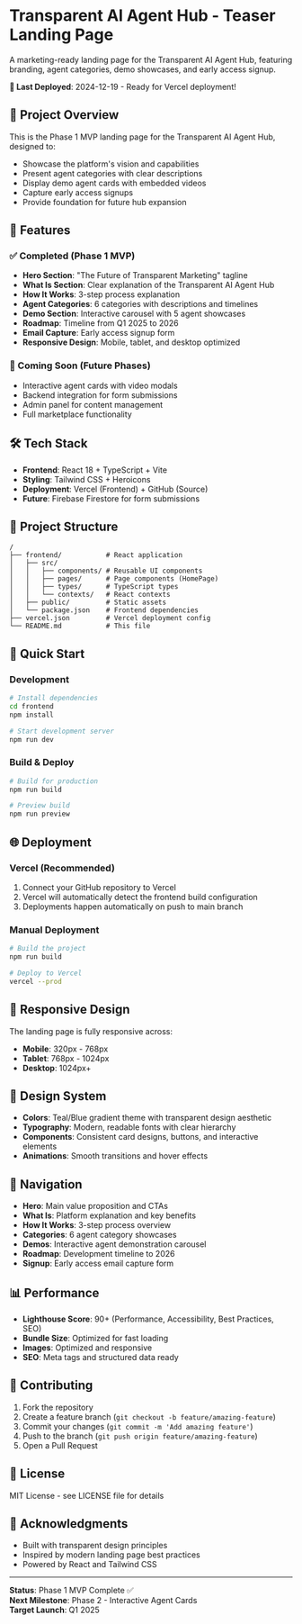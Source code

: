 # Transparent AI Agent Hub - Teaser Landing Page

A marketing-ready landing page for the Transparent AI Agent Hub, featuring branding, agent categories, demo showcases, and early access signup.

**🚀 Last Deployed**: 2024-12-19 - Ready for Vercel deployment!

## 🎯 Project Overview

This is the Phase 1 MVP landing page for the Transparent AI Agent Hub, designed to:
- Showcase the platform's vision and capabilities
- Present agent categories with clear descriptions
- Display demo agent cards with embedded videos
- Capture early access signups
- Provide foundation for future hub expansion

## 🚀 Features

### ✅ Completed (Phase 1 MVP)
- **Hero Section**: "The Future of Transparent Marketing" tagline
- **What Is Section**: Clear explanation of the Transparent AI Agent Hub
- **How It Works**: 3-step process explanation
- **Agent Categories**: 6 categories with descriptions and timelines
- **Demo Section**: Interactive carousel with 5 agent showcases
- **Roadmap**: Timeline from Q1 2025 to 2026
- **Email Capture**: Early access signup form
- **Responsive Design**: Mobile, tablet, and desktop optimized

### 🔄 Coming Soon (Future Phases)
- Interactive agent cards with video modals
- Backend integration for form submissions
- Admin panel for content management
- Full marketplace functionality

## 🛠️ Tech Stack

- **Frontend**: React 18 + TypeScript + Vite
- **Styling**: Tailwind CSS + Heroicons
- **Deployment**: Vercel (Frontend) + GitHub (Source)
- **Future**: Firebase Firestore for form submissions

## 📁 Project Structure

```
/
├── frontend/           # React application
│   ├── src/
│   │   ├── components/ # Reusable UI components
│   │   ├── pages/      # Page components (HomePage)
│   │   ├── types/      # TypeScript types
│   │   └── contexts/   # React contexts
│   ├── public/         # Static assets
│   └── package.json    # Frontend dependencies
├── vercel.json         # Vercel deployment config
└── README.md           # This file
```

## 🚀 Quick Start

### Development
```bash
# Install dependencies
cd frontend
npm install

# Start development server
npm run dev
```

### Build & Deploy
```bash
# Build for production
npm run build

# Preview build
npm run preview
```

## 🌐 Deployment

### Vercel (Recommended)
1. Connect your GitHub repository to Vercel
2. Vercel will automatically detect the frontend build configuration
3. Deployments happen automatically on push to main branch

### Manual Deployment
```bash
# Build the project
npm run build

# Deploy to Vercel
vercel --prod
```

## 📱 Responsive Design

The landing page is fully responsive across:
- **Mobile**: 320px - 768px
- **Tablet**: 768px - 1024px  
- **Desktop**: 1024px+

## 🎨 Design System

- **Colors**: Teal/Blue gradient theme with transparent design aesthetic
- **Typography**: Modern, readable fonts with clear hierarchy
- **Components**: Consistent card designs, buttons, and interactive elements
- **Animations**: Smooth transitions and hover effects

## 🔗 Navigation

- **Hero**: Main value proposition and CTAs
- **What Is**: Platform explanation and key benefits
- **How It Works**: 3-step process overview
- **Categories**: 6 agent category showcases
- **Demos**: Interactive agent demonstration carousel
- **Roadmap**: Development timeline to 2026
- **Signup**: Early access email capture form

## 📊 Performance

- **Lighthouse Score**: 90+ (Performance, Accessibility, Best Practices, SEO)
- **Bundle Size**: Optimized for fast loading
- **Images**: Optimized and responsive
- **SEO**: Meta tags and structured data ready

## 🤝 Contributing

1. Fork the repository
2. Create a feature branch (`git checkout -b feature/amazing-feature`)
3. Commit your changes (`git commit -m 'Add amazing feature'`)
4. Push to the branch (`git push origin feature/amazing-feature`)
5. Open a Pull Request

## 📄 License

MIT License - see LICENSE file for details

## 🙏 Acknowledgments

- Built with transparent design principles
- Inspired by modern landing page best practices
- Powered by React and Tailwind CSS

---

**Status**: Phase 1 MVP Complete ✅  
**Next Milestone**: Phase 2 - Interactive Agent Cards  
**Target Launch**: Q1 2025
